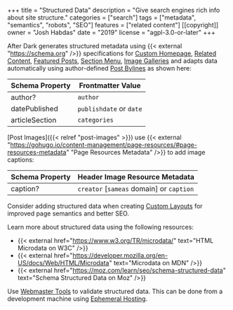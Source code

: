 +++
title = "Structured Data"
description = "Give search engines rich info about site structure."
categories = ["search"]
tags = ["metadata", "semantics", "robots", "SEO"]
features = ["related content"]
[[copyright]]
  owner = "Josh Habdas"
  date = "2019"
  license = "agpl-3.0-or-later"
+++

After Dark generates structured metadata using {{< external "https://schema.org" />}} specifications for [Custom Homepage](../custom-homepage), [Related Content](../related-content/), [Featured Posts](../featured-posts), [Section Menu](../section-menu), [Image Galleries](/module/hall-of-mirrors) and adapts data automatically using author-defined [Post Bylines](../post-bylines) as shown here:

Schema Property | Frontmatter Value
--------------- | -----------------
author?         | `author`
datePublished   | `publishdate` or `date`
articleSection  | `categories`

[Post Images]({{< relref "post-images" >}}) use {{< external "https://gohugo.io/content-management/page-resources/#page-resources-metadata" "Page Resources Metadata" />}} to add image captions:

Schema Property | Header Image Resource Metadata
--------------- | ----------------
caption?        | `creator` [`sameas` domain] or `caption`

Consider adding structured data when creating [Custom Layouts](../custom-layouts) for improved page semantics and better SEO.

Learn more about structured data using the following resources:

- {{< external href="https://www.w3.org/TR/microdata/" text="HTML Microdata on W3C" />}}
- {{< external href="https://developer.mozilla.org/en-US/docs/Web/HTML/Microdata" text="Microdata on MDN" />}}
- {{< external href="https://moz.com/learn/seo/schema-structured-data" text="Schema Structured Data on Moz" />}}


Use [Webmaster Tools](../webmaster-tools/) to validate structured data. This can be done from a development machine using [Ephemeral Hosting](../ephemeral-hosting/).
